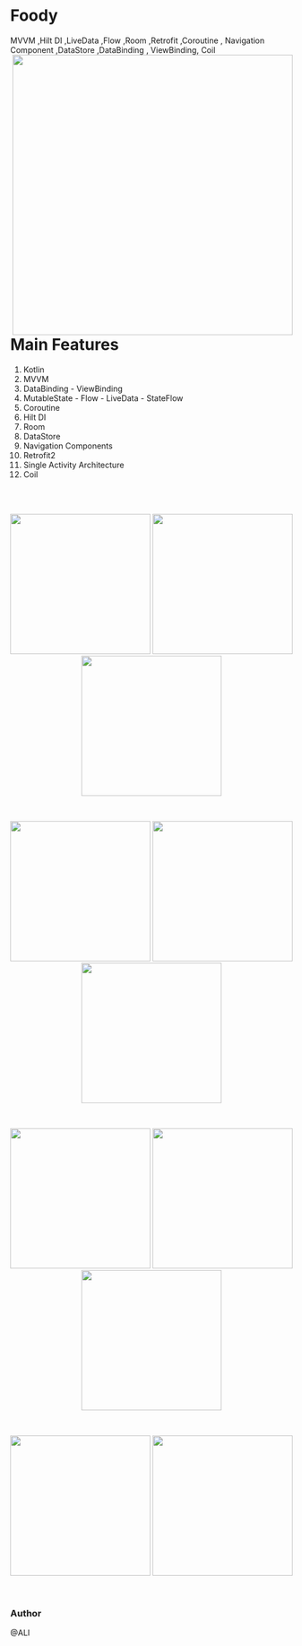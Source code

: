 # Foody
MVVM ,Hilt DI ,LiveData ,Flow ,Room ,Retrofit ,Coroutine , Navigation Component ,DataStore ,DataBinding , ViewBinding, Coil
<br>
<img align="right" src="https://user-images.githubusercontent.com/76838562/173254331-aa79eb39-653b-4a1c-8c65-ad3b337ff368.jpg" width="500">

# Main Features
1. Kotlin
2. MVVM
3. DataBinding - ViewBinding
4. MutableState - Flow - LiveData - StateFlow
5. Coroutine
6. Hilt DI
7. Room
8. DataStore
9. Navigation Components
10. Retrofit2
11. Single Activity Architecture
12. Coil

<br>
<br>
<p align="center">
  <img src="https://user-images.githubusercontent.com/76838562/185790413-4a54991f-de8e-4869-a2db-a8f0aae50e86.png" width="250"/>
  <img src="https://user-images.githubusercontent.com/76838562/185790417-c1ddcb6a-791e-4f56-911c-2140cd759ccc.png" width="250"/>
  <img src="https://user-images.githubusercontent.com/76838562/185790446-30f03824-5673-4ee4-afd0-0586f7822509.png" width="250"/>
</p>
<br>
<p align="center">
  <img src="https://user-images.githubusercontent.com/76838562/185790452-6d1751a7-f04c-49dd-8081-66b54a4877ad.png" width="250"/>
  <img src="https://user-images.githubusercontent.com/76838562/185790491-f502e202-5f73-4e97-9ff0-42e0ca6e3a50.png" width="250"/>
  <img src="https://user-images.githubusercontent.com/76838562/185790504-bba450eb-75c8-4941-8fe3-b84b72faac43.png" width="250"/>
</p>
<br>
<p align="center">
  <img src="https://user-images.githubusercontent.com/76838562/185790494-19b4f379-32a5-4dcc-9eb2-0a7af218d7c0.png" width="250"/>
  <img src="https://user-images.githubusercontent.com/76838562/185790574-d9f83de7-6b2c-47dd-916e-be6b227145a1.png" width="250"/>
  <img src="https://user-images.githubusercontent.com/76838562/185790580-88592bbe-0567-4d73-b172-0961c39c6e6f.png" width="250"/>
</p>
<br>

<p align="center">
  <img src="https://user-images.githubusercontent.com/76838562/185790589-e12667d1-1511-4fa3-98ad-80751bccd2dc.png" width="250"/>
  <img src="https://user-images.githubusercontent.com/76838562/185790591-148bd80d-c96c-4e9e-997f-1b8e13488a33.png" width="250"/>
</p>

<br>

### Author

@ALI
